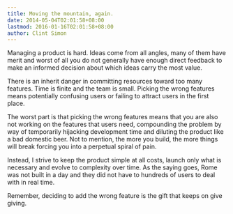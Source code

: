```yaml
---
title: Moving the mountain, again.
date: 2014-05-04T02:01:58+08:00
lastmod: 2016-01-16T02:01:58+08:00
author: Clint Simon
---
```


Managing a product is hard. Ideas come from all angles, many of them have merit
and worst of all you do not generally have enough direct feedback to make an
informed decision about which ideas carry the most value.

There is an inherit danger in committing resources toward too many features.
Time is finite and the team is small. Picking the wrong features means
potentially confusing users or failing to attract users in the first place.

The worst part is that picking the wrong features means that you are also not
working on the features that users need, compounding the problem by way of
temporarily hijacking development time and diluting the product like a bad
domestic beer. Not to mention, the more you build, the more things will break
forcing you into a perpetual spiral of pain.

Instead, I strive to keep the product simple at all costs, launch only what is
necessary and evolve to complexity over time. As the saying goes, Rome was not
built in a day and they did not have to hundreds of users to deal with in real
time.

Remember, deciding to add the wrong feature is the gift that keeps on give
giving.
